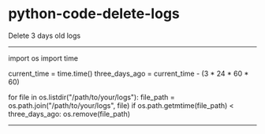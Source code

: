 # python-code-delete-logs
Delete 3 days old logs



__________________________________________________________________________________________________________________________________________________


import os
import time

current_time = time.time()
three_days_ago = current_time - (3 * 24 * 60 * 60)

for file in os.listdir("/path/to/your/logs"):
    file_path = os.path.join("/path/to/your/logs", file)
    if os.path.getmtime(file_path) < three_days_ago:
        os.remove(file_path)




________________________________________________________________________________________________________________________________________
